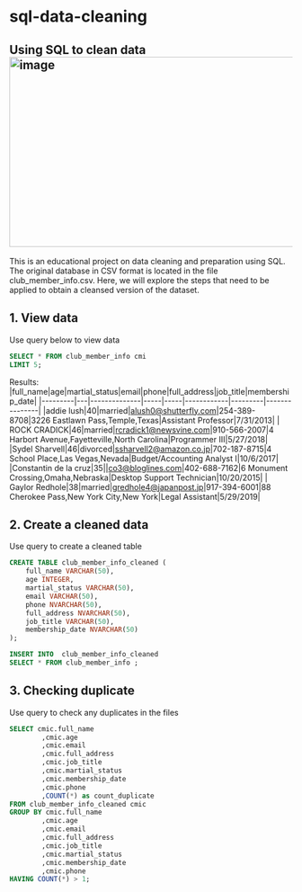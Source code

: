 # sql-data-cleaning
Using SQL to clean data
<img width="512" height="338" alt="image" src="https://github.com/user-attachments/assets/197ec012-837f-4164-a948-a5ca7bc3cff4" />
-------------
This is an educational project on data cleaning and preparation using SQL. The original database in CSV format is located in the file club_member_info.csv. Here, we will explore the steps that need to be applied to obtain a cleansed version of the dataset.

## 1. View data
Use query below to view data
```sql
SELECT * FROM club_member_info cmi 
LIMIT 5;
```
Results:
|full_name|age|martial_status|email|phone|full_address|job_title|membership_date|
|---------|---|--------------|-----|-----|------------|---------|---------------|
|addie lush|40|married|alush0@shutterfly.com|254-389-8708|3226 Eastlawn Pass,Temple,Texas|Assistant Professor|7/31/2013|
|      ROCK CRADICK|46|married|rcradick1@newsvine.com|910-566-2007|4 Harbort Avenue,Fayetteville,North Carolina|Programmer III|5/27/2018|
|Sydel Sharvell|46|divorced|ssharvell2@amazon.co.jp|702-187-8715|4 School Place,Las Vegas,Nevada|Budget/Accounting Analyst I|10/6/2017|
|Constantin de la cruz|35||co3@bloglines.com|402-688-7162|6 Monument Crossing,Omaha,Nebraska|Desktop Support Technician|10/20/2015|
|  Gaylor Redhole|38|married|gredhole4@japanpost.jp|917-394-6001|88 Cherokee Pass,New York City,New York|Legal Assistant|5/29/2019|

## 2. Create a cleaned data
Use query to create a cleaned table
```sql
CREATE TABLE club_member_info_cleaned (
	full_name VARCHAR(50),
	age INTEGER,
	martial_status VARCHAR(50),
	email VARCHAR(50),
	phone NVARCHAR(50),
	full_address NVARCHAR(50),
	job_title VARCHAR(50),
	membership_date NVARCHAR(50)
);

INSERT INTO  club_member_info_cleaned 
SELECT * FROM club_member_info ;

```
## 3. Checking duplicate
Use query to check any duplicates in the files
```sql
SELECT cmic.full_name 
		,cmic.age 
		,cmic.email 
		,cmic.full_address 
		,cmic.job_title 
		,cmic.martial_status 
		,cmic.membership_date 
		,cmic.phone
		,COUNT(*) as count_duplicate
FROM club_member_info_cleaned cmic 
GROUP BY cmic.full_name 
		,cmic.age 
		,cmic.email 
		,cmic.full_address 
		,cmic.job_title 
		,cmic.martial_status 
		,cmic.membership_date 
		,cmic.phone 
HAVING COUNT(*) > 1;
```
